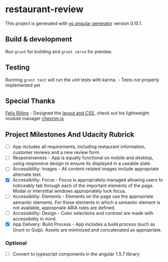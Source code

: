 # restaurant-review

This project is generated with [yo angular generator](https://github.com/yeoman/generator-angular)
version 0.15.1.

## Build & development

Run `grunt` for building and `grunt serve` for preview.

## Testing

Running `grunt test` will run the unit tests with karma.
    - Tests not properly implemented yet
    
## Special Thanks
  [Felix Rilling](https://github.com/FelixRilling) - Designed the [layout and CSS](http://codepen.io/teachtyler/pen/rrJxKP), check out his lightweight module manager [chevron.js](https://github.com/FelixRilling/chevron.js)



## Project Milestones And Udacity Rubrick
 - [ ] App includes all requirements, including restaurant information, customer reviews and a new review form.
 - [ ] Responsiveness - App is equally functional on mobile and desktop, using responsive design to ensure its displayed in a useable state.
 - [ ] Accessibility: Images - All content-related images include appropriate alternate text.
 - [x] Accessibility: Focus - Focus is appropriately managed allowing users to noticeably tab through each of the important elements of the page. Modal or interstitial windows appropriately lock focus.
 - [ ] Accessibility: Elements - Elements on the page use the appropriate semantic elements. For those elements in which a semantic element is not available, appropriate ARIA roles are defined.
 - [ ] Accessibility: Design - Color selections and contrast are made with accessibility in mind.
 - [x] App Delivery: Build Process - App includes a build process (such as Grunt or Gulp). Assets are minimized and concatenated as appropriate.
 
### Optional
 - [ ] Convert to typescript components in the angular 1.5.7 library
